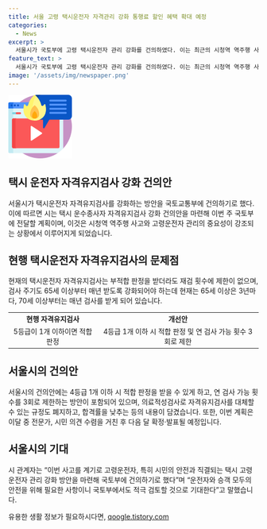 ```yaml
---
title: 서울 고령 택시운전자 자격관리 강화 통행료 할인 혜택 확대 예정
categories:
  - News
excerpt: >
  서울시가 국토부에 고령 택시운전자 관리 강화를 건의하였다. 이는 최근의 시청역 역주행 사고로 고령운전자 관리의 중요성이 부각되면서 나온 조치이다. 서울시는 택시 운수종사자의 자격유지검사를 강화하고, 65세 이상 운전자는 매년 검사를 받도록 하는 등의 방안을 제안하고 있다. 이에 대한 구체적 내용은 전문가와 시민들의 의견 수렴을 거친 후 내용이 확정되며, 이번 방안이 실현될지에는 미지수가 있는 상황이다.
feature_text: >
  서울시가 국토부에 고령 택시운전자 관리 강화를 건의하였다. 이는 최근의 시청역 역주행 사고로 고령운전자 관리의 중요성이 부각되면서 나온 조치이다. 서울시는 택시 운수종사자의 자격유지검사를 강화하고, 65세 이상 운전자는 매년 검사를 받도록 하는 등의 방안을 제안하고 있다. 이에 대한 구체적 내용은 전문가와 시민들의 의견 수렴을 거친 후 내용이 확정되며, 이번 방안이 실현될지에는 미지수가 있는 상황이다.
image: '/assets/img/newspaper.png'
---
```


<p><img src="/assets/img/news.png" alt="rentncar 속보" /></p>

<h2 data-ke-size="size26">택시 운전자 자격유지검사 강화 건의안</h2>

<p data-ke-size="size16">서울시가 택시운전자 자격유지검사를 강화하는 방안을 국토교통부에 건의하기로 했다. 이에 따르면 시는 택시 운수종사자 자격유지검사 강화 건의안을 마련해 이번 주 국토부에 전달할 계획이며, 이것은 시청역 역주행 사고와 고령운전자 관리의 중요성이 강조되는 상황에서 이루어지게 되었습니다.</p>

<h2 data-ke-size="size26">현행 택시운전자 자격유지검사의 문제점</h2>

<p data-ke-size="size16">현재의 택시운전자 자격유지검사는 부적합 판정을 받더라도 재검 횟수에 제한이 없으며, 검사 주기도 65세 이상부터 매년 받도록 강화되어야 하는데 현재는 65세 이상은 3년마다, 70세 이상부터는 매년 검사를 받게 되어 있습니다.</p>

<table>
    <tr>
        <td style="text-align: center; height: 17px;"><b>현행 자격유지검사</b></td>
        <td style="text-align: center; height: 17px;"><b>개선안</b></td>
    </tr>
    <tr>
        <td style="text-align: center; height: 17px;">5등급이 1개 이하이면 적합 판정</td>
        <td style="text-align: center; height: 17px;">4등급 1개 이하 시 적합 판정 및 연 검사 가능 횟수 3회로 제한</td>
    </tr>
</table>

<h2 data-ke-size="size26">서울시의 건의안</h2>

<p data-ke-size="size16">서울시의 건의안에는 4등급 1개 이하 시 적합 판정을 받을 수 있게 하고, 연 검사 가능 횟수를 3회로 제한하는 방안이 포함되어 있으며, 의료적성검사로 자격유지검사를 대체할 수 있는 규정도 폐지하고, 합격률을 낮추는 등의 내용이 담겼습니다. 또한, 이번 계획은 이달 중 전문가, 시민 의견 수렴을 거친 후 다음 달 확정·발표될 예정입니다.</p>

<h2 data-ke-size="size26">서울시의 기대</h2>

<p data-ke-size="size16">시 관계자는 “이번 사고를 계기로 고령운전자, 특히 시민의 안전과 직결되는 택시 고령운전자 관리 강화 방안을 마련해 국토부에 건의하기로 했다”며 “운전자와 승객 모두의 안전을 위해 필요한 사항이니 국토부에서도 적극 검토할 것으로 기대한다”고 말했습니다.</p>
유용한 생활 정보가 필요하시다면, <a href="https://qoogle.tistory.com" rel="dofollow">qoogle.tistory.com</a>


